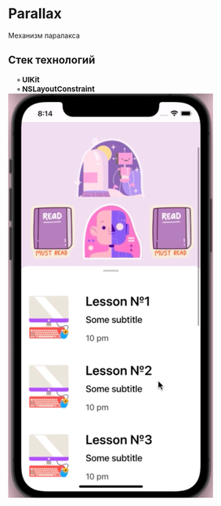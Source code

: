 # Parallax
Механизм паралакса


## Стек технологий
</tr>
    <td> 
    <b style="font-size:15px">
    &nbsp;&nbsp;&nbsp;&nbsp;   ◦ UIKit <br/> 
    &nbsp;&nbsp;&nbsp;&nbsp;  ◦ NSLayoutConstraint
           </b>
    </td>
 </tr>
<br/> 

<img src="1.png"/> 
